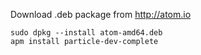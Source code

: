 Download .deb package from http://atom.io

    sudo dpkg --install atom-amd64.deb
    apm install particle-dev-complete

